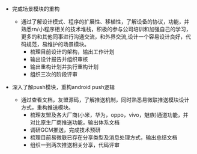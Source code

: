 + 完成场景模块的重构
  + 通过了解设计模式、程序的扩展性、移植性，了解设备的协议，功能，并熟悉rn/小程序相关的技术堆栈，积极的参与公司培训和加强自己的学习，更多的和其他同事进行沟通交流，和外界交流,设计一个容易设计良好，代码规范，易维护的场景模块。
   	  + 梳理目前设计的架构，输出工作计划
  	  + 输出设计报告并组织审核
   	  + 输出重构计划并执行重构计划
   	  + 组织三次的阶段评审

+ 深入了解push模块，重构android push逻辑
	+ 通过查看文档，友盟源码，了解推送机制，同时熟悉易微联推送模块设计方式，重构推送模块。
	  + 梳理友盟及各大厂商(小米，华为，oppo，vivo，魅族)通道功能，并对比原生厂商推送功能，输出体系文档
	  + 调研GCM推送，完成技术预研
	  + 梳理目前易微联已存在分享类型及消息处理方式，输出总结文档
	  + 组织一到两次推送相关分享，代码评审